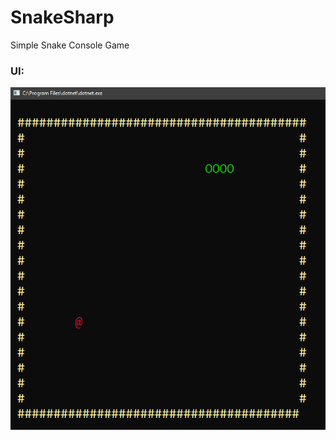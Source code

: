 # SnakeSharp
Simple Snake Console Game

### UI:
![Alt Text](https://github.com/FkLaagom/SnakeSharp/blob/master/MD/Snake.png)
